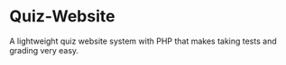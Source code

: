 # Quiz-Website
A lightweight quiz website system with PHP that makes taking tests and grading very easy.
